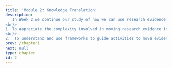 ```yaml
---
title: 'Module 2: Knowledge Translation'
description:
  'In Week 2 we continue our study of how we can use research evidence to inform nursing and healthcare leadership practice with an exploration of theoretical and empirical work related to moving research results into practice. Learner objective include:
<br/>
1. To appreciate the complexity involved in moving research evidence into practice.
<br/>
2.  To understand and use frameworks to guide activities to move evidence into practice.'
prev: /chapter1
next: null
type: chapter
id: 2
---
```

